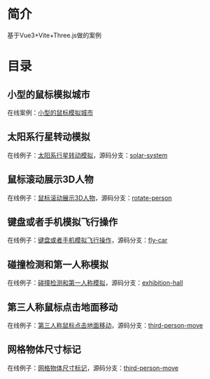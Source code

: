 # 简介
基于Vue3+Vite+Three.js做的案例

# 目录

## 小型的鼠标模拟城市
在线案例：[小型的鼠标模拟城市](http://coke-cola.gitee.io/mini-sim-city)

## 太阳系行星转动模拟
在线例子：[太阳系行星转动模拟](http://coke-cola.gitee.io/solar-system)，源码分支：[solar-system](https://github.com/Aizener/three-template/tree/solar-system)
## 鼠标滚动展示3D人物
在线例子：[鼠标滚动展示3D人物](http://coke-cola.gitee.io/rotate-person)，源码分支：[rotate-person](https://github.com/Aizener/three-template/tree/rotate-person)
## 键盘或者手机模拟飞行操作
在线例子：[键盘或者手机模拟飞行操作](http://coke-cola.gitee.io/fly-car)，源码分支：[fly-car](https://github.com/Aizener/three-template/tree/fly-car)
## 碰撞检测和第一人称模拟
在线例子：[碰撞检测和第一人称模拟](http://coke-cola.gitee.io/exhibition-hall/)，源码分支：[exhibition-hall](https://github.com/Aizener/three-template/tree/exhibition-hall)
## 第三人称鼠标点击地面移动
在线例子：[第三人称鼠标点击地面移动](http://coke-cola.gitee.io/third-person-move/)，源码分支：[third-person-move](https://github.com/Aizener/three-template/tree/third-person-move)
## 网格物体尺寸标记
在线例子：[网格物体尺寸标记](http://coke-cola.gitee.io/size-marker/)，源码分支：[third-person-move](https://github.com/Aizener/three-template/tree/size-marker)
